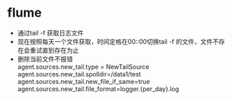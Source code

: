 # flume
+ 通过tail -f 获取日志文件  
+ 现在按照每天一个文件获取，时间定格在00::00切换tail -f 的文件，文件不存在会重试直到存在为止  
+ 删除当前文件不报错  
  agent.sources.new_tail.type = NewTailSource
  agent.sources.new_tail.spolldir=/data1/test
  agent.sources.new_tail.new_file_if_same=true
  agent.sources.new_tail.file_format=logger.{per_day}.log
